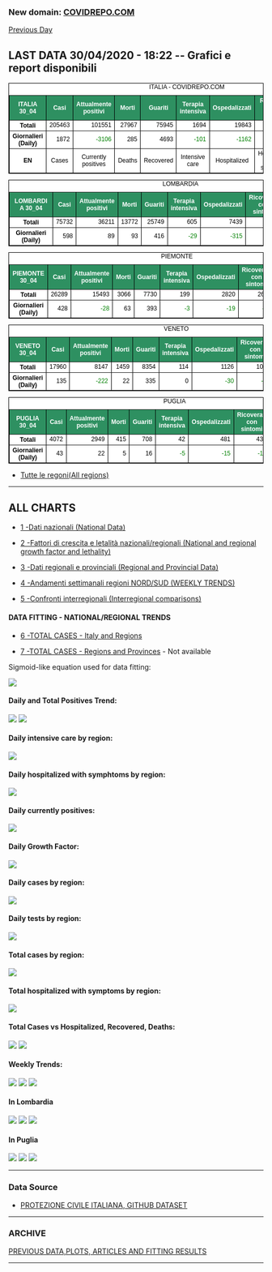 <!-- start -->
### New domain: <a href="https://www.covidrepo.com/">COVIDREPO.COM</a>
[Previous Day](/index_29_04.md)
## LAST DATA 30/04/2020 - 18:22 -- Grafici e report disponibili

<table style=" color:black; font-size:12; font-family:arial; text-align:center; " cellpadding="2.5" cellspacing="0" border="1" bordercolor="black" bgcolor="#FFFFFF">
<caption>ITALIA - COVIDREPO.COM</caption>
<tr style="color:#FFFFFF;background:#2E9061">
<th>ITALIA 30_04</th>
<th>Casi</th>
<th>Attualmente positivi</th>
<th>Morti</th>
<th>Guariti</th>
<th>Terapia intensiva</th>
<th>Ospedalizzati</th>
<th>Ricoverati con sintomi</th>
<th>Isolamento domiciliare</th>
<th>Tamponi</th>
</tr>
<tr>
<th>Totali</th>
<td align="right"> 205463</td>
<td align="right"> 101551</td>
<td align="right"> 27967</td>
<td align="right"> 75945</td>
<td align="right"> 1694</td>
<td align="right"> 19843</td>
<td align="right"> 18149</td>
<td align="right"> 81708</td>
<td align="right"> 1979217</td>
</tr>
<tr>
<th>Giornalieri (Daily)</th>
<td align="right"> 1872</td>
<td align="right" style=" color:green; "> -3106</td>
<td align="right"> 285</td>
<td align="right"> 4693</td>
<td align="right" style=" color:green; "> -101</td>
<td align="right" style=" color:green; "> -1162</td>
<td align="right" style=" color:green; "> -1061</td>
<td align="right" style=" color:green; "> -1944</td>
<td align="right"> 68456</td>
</tr>
<tr>
<th>EN</th>
<td>Cases</td>
<td>Currently positives</td>
<td>Deaths</td>
<td>Recovered</td>
<td>Intensive care</td>
<td>Hospitalized</td>
<td>Hospitalized with symptoms</td>
<td>Home isolation</td>
<td>Tests</td>
</tr>
</table>

<table style=" color:black; font-size:12; font-family:arial; text-align:center; " cellpadding="2.5" cellspacing="0" border="1" bordercolor="black" bgcolor="#FFFFFF">
<caption>LOMBARDIA</caption>
<tr style="color:#FFFFFF;background:#2E9061">
<th>LOMBARDIA 30_04</th>
<th>Casi</th>
<th>Attualmente positivi</th>
<th>Morti</th>
<th>Guariti</th>
<th>Terapia intensiva</th>
<th>Ospedalizzati</th>
<th>Ricoverati con sintomi</th>
<th>Isolamento domiciliare</th>
<th>Tamponi</th>
</tr>
<tr>
<th>Totali</th>
<td align="right"> 75732</td>
<td align="right"> 36211</td>
<td align="right"> 13772</td>
<td align="right"> 25749</td>
<td align="right"> 605</td>
<td align="right"> 7439</td>
<td align="right"> 6834</td>
<td align="right"> 28772</td>
<td align="right"> 376943</td>
</tr>
<tr>
<th>Giornalieri (Daily)</th>
<td align="right"> 598</td>
<td align="right"> 89</td>
<td align="right"> 93</td>
<td align="right"> 416</td>
<td align="right" style=" color:green; "> -29</td>
<td align="right" style=" color:green; "> -315</td>
<td align="right" style=" color:green; "> -286</td>
<td align="right"> 404</td>
<td align="right"> 11048</td>
</tr>
</table>

<table style=" color:black; font-size:12; font-family:arial; text-align:center; " cellpadding="2.5" cellspacing="0" border="1" bordercolor="black" bgcolor="#FFFFFF">
<caption>PIEMONTE</caption>
<tr style="color:#FFFFFF;background:#2E9061">
<th>PIEMONTE 30_04</th>
<th>Casi</th>
<th>Attualmente positivi</th>
<th>Morti</th>
<th>Guariti</th>
<th>Terapia intensiva</th>
<th>Ospedalizzati</th>
<th>Ricoverati con sintomi</th>
<th>Isolamento domiciliare</th>
<th>Tamponi</th>
</tr>
<tr>
<th>Totali</th>
<td align="right"> 26289</td>
<td align="right"> 15493</td>
<td align="right"> 3066</td>
<td align="right"> 7730</td>
<td align="right"> 199</td>
<td align="right"> 2820</td>
<td align="right"> 2621</td>
<td align="right"> 12673</td>
<td align="right"> 156534</td>
</tr>
<tr>
<th>Giornalieri (Daily)</th>
<td align="right"> 428</td>
<td align="right" style=" color:green; "> -28</td>
<td align="right"> 63</td>
<td align="right"> 393</td>
<td align="right" style=" color:green; "> -3</td>
<td align="right" style=" color:green; "> -19</td>
<td align="right" style=" color:green; "> -16</td>
<td align="right" style=" color:green; "> -9</td>
<td align="right"> 5268</td>
</tr>
</table>

<table style=" color:black; font-size:12; font-family:arial; text-align:center; " cellpadding="2.5" cellspacing="0" border="1" bordercolor="black" bgcolor="#FFFFFF">
<caption>VENETO</caption>
<tr style="color:#FFFFFF;background:#2E9061">
<th>VENETO 30_04</th>
<th>Casi</th>
<th>Attualmente positivi</th>
<th>Morti</th>
<th>Guariti</th>
<th>Terapia intensiva</th>
<th>Ospedalizzati</th>
<th>Ricoverati con sintomi</th>
<th>Isolamento domiciliare</th>
<th>Tamponi</th>
</tr>
<tr>
<th>Totali</th>
<td align="right"> 17960</td>
<td align="right"> 8147</td>
<td align="right"> 1459</td>
<td align="right"> 8354</td>
<td align="right"> 114</td>
<td align="right"> 1126</td>
<td align="right"> 1012</td>
<td align="right"> 7021</td>
<td align="right"> 349227</td>
</tr>
<tr>
<th>Giornalieri (Daily)</th>
<td align="right"> 135</td>
<td align="right" style=" color:green; "> -222</td>
<td align="right"> 22</td>
<td align="right"> 335</td>
<td align="right"> 0</td>
<td align="right" style=" color:green; "> -30</td>
<td align="right" style=" color:green; "> -30</td>
<td align="right" style=" color:green; "> -192</td>
<td align="right"> 11571</td>
</tr>
</table>

<table style=" color:black; font-size:12; font-family:arial; text-align:center; " cellpadding="2.5" cellspacing="0" border="1" bordercolor="black" bgcolor="#FFFFFF">
<caption>PUGLIA</caption>
<tr style="color:#FFFFFF;background:#2E9061">
<th>PUGLIA 30_04</th>
<th>Casi</th>
<th>Attualmente positivi</th>
<th>Morti</th>
<th>Guariti</th>
<th>Terapia intensiva</th>
<th>Ospedalizzati</th>
<th>Ricoverati con sintomi</th>
<th>Isolamento domiciliare</th>
<th>Tamponi</th>
</tr>
<tr>
<th>Totali</th>
<td align="right"> 4072</td>
<td align="right"> 2949</td>
<td align="right"> 415</td>
<td align="right"> 708</td>
<td align="right"> 42</td>
<td align="right"> 481</td>
<td align="right"> 439</td>
<td align="right"> 2468</td>
<td align="right"> 62460</td>
</tr>
<tr>
<th>Giornalieri (Daily)</th>
<td align="right"> 43</td>
<td align="right"> 22</td>
<td align="right"> 5</td>
<td align="right"> 16</td>
<td align="right" style=" color:green; "> -5</td>
<td align="right" style=" color:green; "> -15</td>
<td align="right" style=" color:green; "> -10</td>
<td align="right"> 37</td>
<td align="right"> 2126</td>
</tr>
</table>


- [Tutte le regoni(All regions)](/Tables/regionsTable_30_04.md)

---

## ALL CHARTS

- [1 -Dati nazionali (National Data)](/RUN_30_04/RUN0/RUN.html)

- [2 -Fattori di crescita e letalità nazionali/regionali (National and regional growth factor and lethality)](/RUN_30_04/RUN6/RUN.html)

- [3 -Dati regionali e provinciali (Regional and Provincial Data)](/RUN_30_04/RUN2/RUN.html)

- [4 -Andamenti settimanali regioni NORD/SUD (WEEKLY TRENDS)](/RUN_30_04/RUN5/RUN.html)

- [5 -Confronti interregionali (Interregional comparisons)](/RUN_30_04/RUN4/RUN.html)

#### DATA FITTING - NATIONAL/REGIONAL TRENDS

- [6 -TOTAL CASES - Italy and Regions](/RUN_30_04/RUN1/RUN.html)

- [7 -TOTAL CASES - Regions and Provinces](/RUN_30_04/RUN13/RUN.html) - Not available

Sigmoid-like equation used for data fitting:

<img src="http://latex.codecogs.com/svg.latex?Sig = \frac{a}{e^{b(x+c)} + a1e^{b1(x+c1)} - d}" border="0"/>

#### Daily and Total Positives Trend:
<img src="https://marcelchiarello.github.io/showdata/RUN_30_04/RUN1/RUN_DATA_FIT_TOTAL_CASES_ITALY_REGIONS_01.png">
<img src="https://marcelchiarello.github.io/showdata/RUN_30_04/RUN1/RUN_DATA_FIT_TOTAL_CASES_ITALY_REGIONS_02.png">

#### Daily intensive care by region:
<img src="https://marcelchiarello.github.io/showdata/RUN_30_04/RUN4/RUN_INTEREGION_13.png">

#### Daily hospitalized with symphtoms by region:
<img src="https://marcelchiarello.github.io/showdata/RUN_30_04/RUN4/RUN_INTEREGION_14.png">

#### Daily currently positives:
<img src="https://marcelchiarello.github.io/showdata/RUN_30_04/RUN4/RUN_INTEREGION_15.png">

#### Daily Growth Factor:
<img src="https://marcelchiarello.github.io/showdata/RUN_30_04/RUN6/RUN_FACTORS_01.png">

#### Daily cases by region:
<img src="https://marcelchiarello.github.io/showdata/RUN_30_04/RUN4/RUN_INTEREGION_11.png">

#### Daily tests by region:
<img src="https://marcelchiarello.github.io/showdata/RUN_30_04/RUN4/RUN_INTEREGION_12.png">

#### Total cases by region:
<img src="https://marcelchiarello.github.io/showdata/RUN_30_04/RUN4/RUN_INTEREGION_01.png">

#### Total hospitalized with symptoms by region:
<img src="https://marcelchiarello.github.io/showdata/RUN_30_04/RUN4/RUN_INTEREGION_05.png">

#### Total Cases vs Hospitalized, Recovered, Deaths:
<img src="https://marcelchiarello.github.io/showdata/RUN_30_04/RUN0/RUN_DATA_ITALIA_01.png">


<img src="https://marcelchiarello.github.io/showdata/RUN_30_04/RUN0/RUN_DATA_ITALIA_04.png">

#### Weekly Trends:
<img src="https://marcelchiarello.github.io/showdata/RUN_30_04/RUN5/RUN_NEWTRENDS_01.png">
<img src="https://marcelchiarello.github.io/showdata/RUN_30_04/RUN5/RUN_NEWTRENDS_02.png">
<img src="https://marcelchiarello.github.io/showdata/RUN_30_04/RUN5/RUN_NEWTRENDS_03.png">


#### In Lombardia
<img src="https://marcelchiarello.github.io/showdata/RUN_30_04/RUN2/RUN_DATA_PROVINCE_08.png">
<img src="https://marcelchiarello.github.io/showdata/RUN_30_04/RUN1/RUN_DATA_FIT_TOTAL_CASES_ITALY_REGIONS_05.png">
<img src="https://marcelchiarello.github.io/showdata/RUN_30_04/RUN1/RUN_DATA_FIT_TOTAL_CASES_ITALY_REGIONS_06.png">

#### In Puglia
<img src="https://marcelchiarello.github.io/showdata/RUN_30_04/RUN2/RUN_DATA_PROVINCE_01.png">
<img src="https://marcelchiarello.github.io/showdata/RUN_30_04/RUN1/RUN_DATA_FIT_TOTAL_CASES_ITALY_REGIONS_03.png">
<img src="https://marcelchiarello.github.io/showdata/RUN_30_04/RUN1/RUN_DATA_FIT_TOTAL_CASES_ITALY_REGIONS_04.png">

---

### Data Source

- [PROTEZIONE CIVILE ITALIANA, GITHUB DATASET](https://github.com/pcm-dpc/COVID-19)

---

### ARCHIVE
[PREVIOUS DATA,PLOTS, ARTICLES AND FITTING RESULTS](/archive.md)

---
